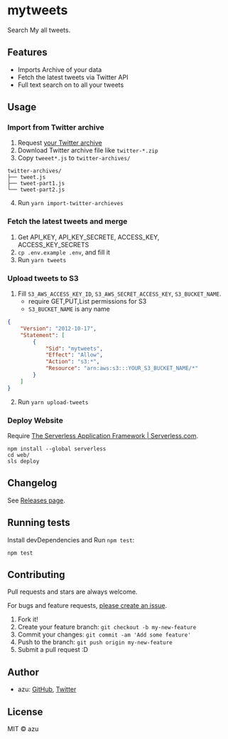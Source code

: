 # mytweets

Search My all tweets.

## Features

- Imports Archive of your data
- Fetch the latest tweets via Twitter API
- Full text search on to all your tweets

## Usage

### Import from Twitter archive

1. Request [your Twitter archive](https://help.twitter.com/en/managing-your-account/how-to-download-your-twitter-archive)
2. Download Twitter archive file like `twitter-*.zip`
3. Copy `tweeet*.js` to `twitter-archives/`

```
twitter-archives/
├── tweet.js
├── tweet-part1.js
└── tweet-part2.js
```

4. Run `yarn import-twitter-archieves`

### Fetch the latest tweets and merge

1. Get API_KEY, API_KEY_SECRETE, ACCESS_KEY, ACCESS_KEY_SECRETS
2. `cp .env.example .env`, and fill it
3. Run `yarn tweets`

### Upload tweets to S3

1. Fill `S3_AWS_ACCESS_KEY_ID`, `S3_AWS_SECRET_ACCESS_KEY`, `S3_BUCKET_NAME`.
   - require GET,PUT,List permissions for S3
   - `S3_BUCKET_NAME` is any name

```json
{
    "Version": "2012-10-17",
    "Statement": [
        {
            "Sid": "mytweets",
            "Effect": "Allow",
            "Action": "s3:*",
            "Resource": "arn:aws:s3:::YOUR_S3_BUCKET_NAME/*"
        }
    ]
}
```

2. Run `yarn upload-tweets`

### Deploy Website

Require [The Serverless Application Framework | Serverless.com](https://www.serverless.com/).

```
npm install --global serverless
cd web/
sls deploy
```

## Changelog

See [Releases page](https://github.com/azu/mytweets/releases).

## Running tests

Install devDependencies and Run `npm test`:

    npm test

## Contributing

Pull requests and stars are always welcome.

For bugs and feature requests, [please create an issue](https://github.com/azu/mytweets/issues).

1. Fork it!
2. Create your feature branch: `git checkout -b my-new-feature`
3. Commit your changes: `git commit -am 'Add some feature'`
4. Push to the branch: `git push origin my-new-feature`
5. Submit a pull request :D

## Author

- azu: [GitHub](https://github.com/azu), [Twitter](https://twitter.com/azu_re)

## License

MIT © azu
